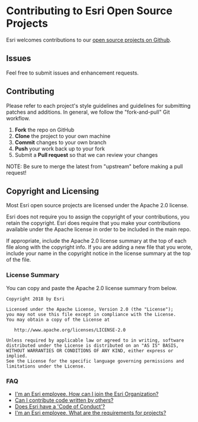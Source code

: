 Contributing to Esri Open Source Projects
=========================================

Esri welcomes contributions to our [open source projects on Github](http://esri.github.io/).

Issues
------

Feel free to submit issues and enhancement requests.

Contributing
------------

Please refer to each project's style guidelines and guidelines for submitting patches and additions. In general, we follow the "fork-and-pull" Git workflow.

 1. **Fork** the repo on GitHub
 2. **Clone** the project to your own machine
 3. **Commit** changes to your own branch
 4. **Push** your work back up to your fork
 5. Submit a **Pull request** so that we can review your changes

NOTE: Be sure to merge the latest from "upstream" before making a pull request!

Copyright and Licensing
-----------------------

Most Esri open source projects are licensed under the Apache 2.0 license.

Esri does not require you to assign the copyright of your contributions, you retain the copyright. Esri does require that you make your contributions available under the Apache license in order to be included in the main repo.

If appropriate, include the Apache 2.0 license summary at the top of each file along with the copyright info. If you are adding a new file that you wrote, include your name in the copyright notice in the license summary at the top of the file.

### License Summary

You can copy and paste the Apache 2.0 license summary from below.

```
Copyright 2018 by Esri

Licensed under the Apache License, Version 2.0 (the "License");
you may not use this file except in compliance with the License.
You may obtain a copy of the License at

   http://www.apache.org/licenses/LICENSE-2.0

Unless required by applicable law or agreed to in writing, software
distributed under the License is distributed on an "AS IS" BASIS,
WITHOUT WARRANTIES OR CONDITIONS OF ANY KIND, either express or implied.
See the License for the specific language governing permissions and
limitations under the License.
```

### FAQ

* [I'm an Esri employee.  How can I join the Esri Organization?](https://github.com/Esri/contributing/issues/9)
* [Can I contribute code written by others?](https://github.com/Esri/contributing/issues/10)
* [Does Esri have a 'Code of Conduct'?](https://github.com/Esri/contributing/issues/13)
* [I'm an Esri employee.  What are the requirements for projects?](https://github.com/Esri/contributing/issues/18)

